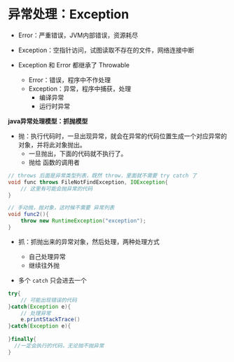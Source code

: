 # 异常处理：Exception

* Error：严重错误，JVM内部错误，资源耗尽
* Exception：空指针访问，试图读取不存在的文件，网络连接中断



* Exception 和 Error 都继承了 Throwable
  * Error：错误，程序中不作处理
  * Exception：异常，程序中捕获，处理
    * 编译异常
    * 运行时异常



**java异常处理模型：抓抛模型**

* 抛：执行代码时，一旦出现异常，就会在异常的代码位置生成一个对应异常的对象，并将此对象抛出。
  * 一旦抛出，下面的代码就不执行了。
  * 抛给 函数的调用者

```java
// throws 后面是异常类型列表，既然 throw，里面就不需要 try catch 了
void func throws FileNotFindException, IOException{
    // 这里有可能会抛异常的代码
}

// 手动抛，抛对象，这时候不需要 异常列表
void func2(){
    throw new RuntimeException("exception");
}
```





* 抓：抓抛出来的异常对象，然后处理，两种处理方式
  * 自己处理异常
  * 继续往外抛



* 多个 `catch` 只会进去一个

```java
try{
    // 可能出现错误的代码
}catch(Exception e){
    // 处理异常
    e.printStackTrace()
}catch(Exception e){
    
}finally{
  //一定会执行的代码，无论抛不抛异常   
}
```

